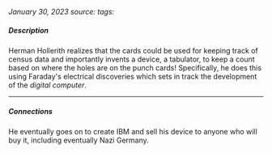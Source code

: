 *January 30, 2023*
*source:* 
*tags:* 

##### Description
Herman Hollerith realizes that the cards could be used for keeping track of census data and importantly invents a device, a tabulator, to keep a count based on where the holes are on the punch cards! Specifically, he does this using Faraday's electrical discoveries which sets in track the development of the *digital computer*.

---

##### Connections
He eventually goes on to create IBM and sell his device to anyone who will buy it, including eventually Nazi Germany.
